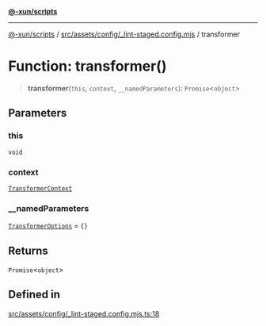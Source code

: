 [**@-xun/scripts**](../../../../../README.md)

***

[@-xun/scripts](../../../../../README.md) / [src/assets/config/\_lint-staged.config.mjs](../README.md) / transformer

# Function: transformer()

> **transformer**(`this`, `context`, `__namedParameters`): `Promise`\<`object`\>

## Parameters

### this

`void`

### context

[`TransformerContext`](../../../type-aliases/TransformerContext.md)

### \_\_namedParameters

[`TransformerOptions`](../../../type-aliases/TransformerOptions.md) = `{}`

## Returns

`Promise`\<`object`\>

## Defined in

[src/assets/config/\_lint-staged.config.mjs.ts:18](https://github.com/Xunnamius/xscripts/blob/395ccb9751d5eb5067af3fe099bacae7d9b7a116/src/assets/config/_lint-staged.config.mjs.ts#L18)
